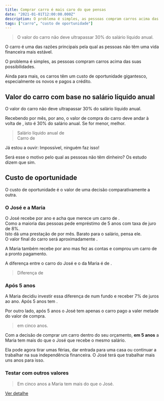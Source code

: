 ```yaml
---
title: Comprar carro é mais caro do que pensas
date: "2021-01-01T12:00:00.000Z"
description: O problema é simples, as pessoas compram carros acima das suas possibilidades.
tags: ["carro", "custo de oportunidade"]
---
```


> O valor do carro não deve ultrapassar 30% do salário líquido anual.

O carro é uma das razões principais pela qual as pessoas não têm uma vida financeira mais estável.

O problema é simples, as pessoas compram carros acima das suas possibilidades.

Ainda para mais, os carros têm um custo de oportunidade gigantesco, especialmente os novos e pagos a crédito.

## Valor do carro com base no salário líquido anual

O valor do carro não deve ultrapassar 30% do salário líquido anual.

Recebendo <salary perMonth="14"></salary> por mês, <salary></salary> por ano, o valor de compra do carro deve andar à volta de <salary percentage="0.30"></salary>, isto é 30% do salário anual. Se for menor, melhor.

> Salário líquido anual de <salary></salary>\
> Carro de <salary percentage="0.30"></salary>

Já estou a ouvir: Impossível, ninguém faz isso!

Será esse o motivo pelo qual as pessoas não têm dinheiro? Os estudo dizem que sim.

## Custo de oportunidade

O custo de oportunidade é o valor de uma decisão comparativamente a outra.

### <a name="josemariaexample"></a> O José e a Maria

O José recebe <salary></salary> por ano e acha que merece um carro de <car value="true"></car>.\
Como a maioria das pessoas pede empréstimo de 5 anos com taxa de juro de 8%.\
Isto dá uma prestação de <car payment="true"></car> por mês. Barato para o salário, pensa ele.\
O valor final do carro será aproximadamente <car total="true"></car>.

A Maria também recebe <salary></salary> por ano mas fez as contas e comprou um carro de <salary percentage="0.3"></salary> a pronto pagamento.

A diferença entre o carro do José e o da Maria é de <car difference="true"></car>.

> Diferença de <car difference="true"></car>

### Após 5 anos

A Maria decidiu investir essa diferença de <car difference="true"></car> num fundo e receber 7% de juros ao ano. Após 5 anos tem <car differenceinterest="7"></interest>.

Por outro lado, após 5 anos o José tem apenas o carro pago a valer metade do valor de compra.

> <car differenceinterest="7"></car> em cinco anos.

Com a decisão de comprar um carro dentro do seu orçamento, **em 5 anos** a Maria tem mais **<car differenceinterest="7"></car>** do que o José que recebe o mesmo salário.

Ela pode agora tirar umas férias, dar entrada para uma casa ou continuar a trabalhar na sua independência financeira. O José terá que trabalhar mais uns anos para isso.

### Testar com outros valores

<salary selector="true"></salary>
<car selector="true"></car>

> Em cinco anos a Maria tem mais <car differenceinterest="7"></car> do que o José.

[Ver detalhe](#josemariaexample)
